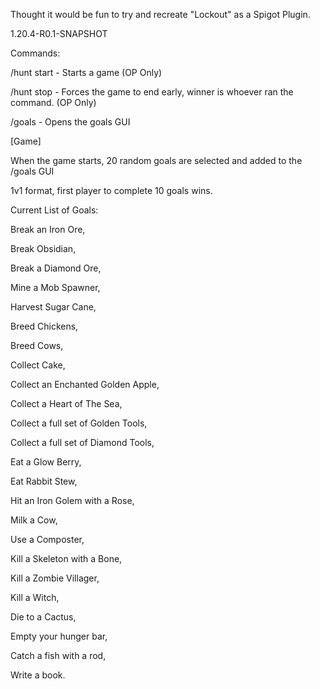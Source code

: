 Thought it would be fun to try and recreate "Lockout" as a Spigot Plugin.

1.20.4-R0.1-SNAPSHOT


Commands:

/hunt start - Starts a game (OP Only)

/hunt stop - Forces the game to end early, winner is whoever ran the command. (OP Only)

/goals - Opens the goals GUI

[Game]

When the game starts, 20 random goals are selected and added to the /goals GUI

1v1 format, first player to complete 10 goals wins.

Current List of Goals:

Break an Iron Ore, 

Break Obsidian, 

Break a Diamond Ore,

Mine a Mob Spawner,

Harvest Sugar Cane, 

Breed Chickens, 

Breed Cows,

Collect Cake, 

Collect an Enchanted Golden Apple, 

Collect a Heart of The Sea, 

Collect a full set of Golden Tools, 

Collect a full set of Diamond Tools,

Eat a Glow Berry, 

Eat Rabbit Stew, 

Hit an Iron Golem with a Rose, 

Milk a Cow, 

Use a Composter, 

Kill a Skeleton with a Bone, 

Kill a Zombie Villager, 

Kill a Witch, 

Die to a Cactus, 

Empty your hunger bar, 

Catch a fish with a rod, 

Write a book.

